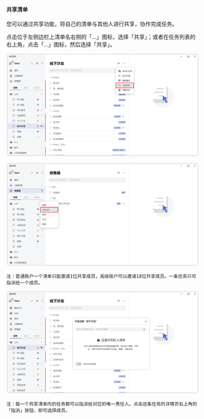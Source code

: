 #### 共享清单

您可以通过共享功能，将自己的清单与其他人进行共享，协作完成任务。

点击位于左侧边栏上清单名右侧的「...」图标，选择「共享」；或者在任务列表的右上角，点击「...」图标，然后选择「共享」。

![winsharelist1](../../images/Windows/list/2.8.png)

![winsharelist2](../../images/Windows/list/2.9.png)

`注：普通账户一个清单只能邀请1位共享成员，高级账户可以邀请18位共享成员。一条任务只可指派给一个成员。`

![winsharelist](../../images/Windows/list/2.10.png)

`注：每一个共享清单内的任务都可以指派给对应的唯一责任人。点击这条任务的详情页右上角的「指派」按钮，即可选择成员。`

